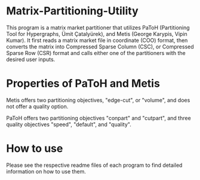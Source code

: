 # Matrix-Partitioning-Utility

This program is a matrix market partitioner that utilizes PaToH (Partitioning Tool for Hypergraphs, Ümit Çatalyürek), and Metis (George 
Karypis, Vipin Kumar). It first reads a matrix market file in coordinate (COO) format, then converts the matrix into Compressed Sparse Column 
(CSC), or Compressed Sparse Row (CSR) format and calls either one of the partitioners with the desired user inputs.

# Properties of PaToH and Metis

Metis offers two partitioning objectives, "edge-cut", or "volume", and does not offer a quality option.

PaToH offers two partitioning objectives "conpart" and "cutpart", and three quality objectives "speed", "default", and "quality".

# How to use

Please see the respective readme files of each program to find detailed information on how to use them.

